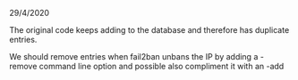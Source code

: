 29/4/2020 

The original code keeps adding to the database and therefore has duplicate entries.

We should remove entries when fail2ban unbans the IP by adding a -remove command line option and possible also compliment it with an -add
